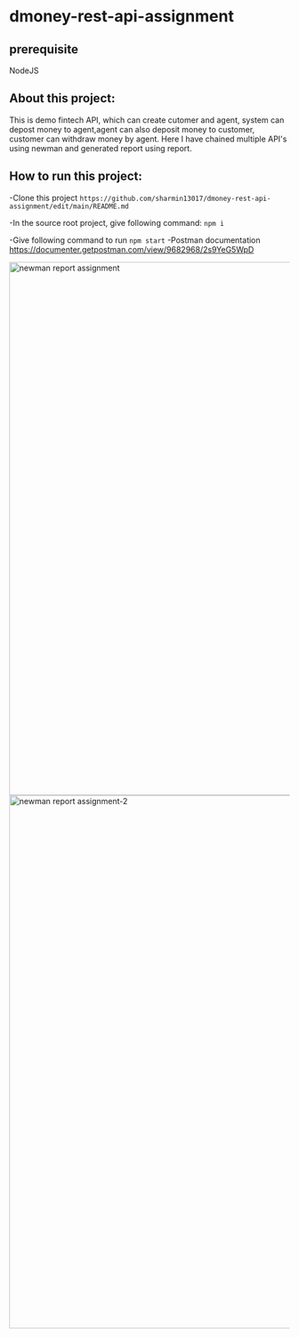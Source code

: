 # dmoney-rest-api-assignment

## prerequisite
NodeJS

## About this project:
This is demo fintech API, which can create cutomer and agent, system can depost money to agent,agent can also deposit money to customer, customer can withdraw money by agent.
Here I have chained multiple API's using newman and generated report using report.

## How to run this project:
-Clone this project
``` https://github.com/sharmin13017/dmoney-rest-api-assignment/edit/main/README.md ``` 

-In the source root project, give following command:
 ``` npm i ```
 
-Give following command to run
 ``` npm start ``` 
-Postman documentation
https://documenter.getpostman.com/view/9682968/2s9YeG5WpD

<img width="959" alt="newman report assignment" src="https://github.com/sharmin13017/dmoney-rest-api-assignment/assets/151603424/f62c03ff-483b-41a2-ab06-ff06b17fa9ef">


<img width="959" alt="newman report assignment-2" src="https://github.com/sharmin13017/dmoney-rest-api-assignment/assets/151603424/7d34441f-88bc-4123-a7d4-1f0510f08557">

